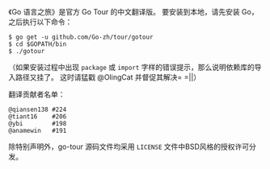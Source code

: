 《Go 语言之旅》是官方 Go Tour 的中文翻译版。
要安装到本地，请先安装 Go，之后执行以下命令：

	$ go get -u github.com/Go-zh/tour/gotour
	$ cd $GOPATH/bin
	$ ./gotour

（如果安装过程中出现 `package` 或 `import`
字样的错误提示，那么说明依赖库的导入路径又挂了。
这时请猛戳 @OlingCat 并督促其解决= =||）

翻译贡献者名单：

	@qiansen138	#224
	@tiant16	#206 
	@ybi		#198
	@anamewin	#191

除特别声明外，go-tour 源码文件均采用 `LICENSE` 文件中BSD风格的授权许可分发。
